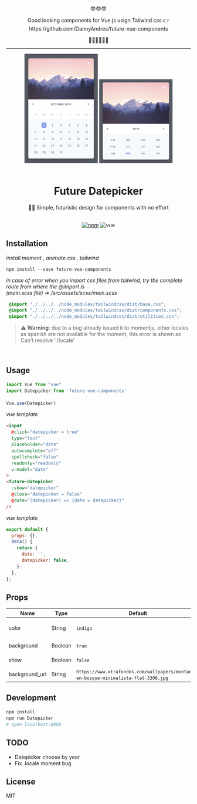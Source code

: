 <p align=center>😎😎😎</p>
<p align=center>Good looking components for Vue.js usign Tailwind css 👉 https://github.com/DannyAndres/future-vue-components</p>
<p align=center>🤙🏻🤙🏻🤙🏻</p>

---

<div align="center">
  <div class="d-flex justify-content-center align-items-center">
    <img src="./images/front.png" width="200" alt="Future Components">
    <img src="./images/back.png" width="200" alt="Future Components">
  </div>
  <br>
  <h1>Future Datepicker</h1>
  <p>👌🏻 Simple, futuristic design for components with no effort</p>
  <br>
  <a href="https://www.npmjs.com/package/future-vue-components"><img src="https://img.shields.io/badge/npm-v0.0.2-orange?style=flat-square" alt="npm"></a>
  <img src="https://img.shields.io/badge/vue-v3.11.0-blue?style=flat-square" alt="vue">

</div>

## Installation
_install moment , animate.css , tailwind_
```shell
npm install --save future-vue-components
```
_in case of error when you import css files from tailwind, try the complete route from where the @import is_
<br>
_(main.scss file) => /src/assets/scss/main.scss_
```scss
 @import "./../../../node_modules/tailwindcss/dist/base.css";
 @import "./../../../node_modules/tailwindcss/dist/components.css";
 @import "./../../../node_modules/tailwindcss/dist/utilities.css";
 ```
 > ⚠️ **Warning**: due to a bug already issued it to momentjs, other locales as spanish are not available for the moment, this error is shown as Can't resolve './locale'
<br>

## Usage

```js
import Vue from "vue"
import Datepicker from 'future-vue-components'

Vue.use(Datepicker)
```

_vue template_

```html
<input
  @click="datepicker = true"
  type="text"
  placeholder="date"
  autocomplete="off"
  spellcheck="false"
  readonly="readonly"
  v-model="date"
>
<future-datepicker
  :show="datepicker"
  @close="datepicker = false"
  @date="(datepicker) => {date = datepicker}"  
/>
```

_vue template_

```javascript
export default {
  props: {},
  data() {
    return {
      date: '',
      datepicker: false,
    }
  },
};
```

## Props

| Name              | Type           | Default     | Description                                                                                                                                                                                                                                       | Example                                                                      |
| ----------------- | -------------- | ----------- | ------------------------------------------------------------------------------------------------------------------------------------------------------------------------------------------------------------------------------------------------- | ---------------------------------------------------------------------------- |
| color             | String         | `indigo`    | All colors accepted by Tailwind at https://tailwindcss.com/docs/customizing-colors/#default-color-palette. | `'red'` or `'gray'` |
| background        | Boolean        | `true`      | Whether the datepicker shows a background image or not. | `true` or `false` |
| show              | Boolean        | `false`     | Whether the datepicker shows itself or not, is used to enable the modal and quit it. | `true` or `false` |
| background_url    | String         | `https://www.xtrafondos.com/wallpapers/montanas-en-bosque-minimalista-flat-3306.jpg` | Default url for a background image if need it. | - |

## Development

```sh
npm install
npm run Datepicker
# open localhost:8080
```

## TODO

- Datepicker choose by year
- Fix .locale moment bug

## License

MIT
